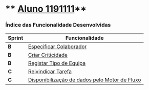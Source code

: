 ** [Aluno 1191111](https://bitbucket.org/1190731/lei20_21_s4_2dl_1/src/master/docs/1191111/)** 
===============================


### Índice das Funcionalidade Desenvolvidas ###


| Sprint | Funcionalidade     |
|--------|--------------------|
| **B**  | [Especificar Colaborador](https://bitbucket.org/1190731/lei20_21_s4_2dl_1/src/master/docs/1191111/Colaborador/ProcessoEngenhariaFuncionalidade.md) |
| **B**  | [Criar Criticidade](https://bitbucket.org/1190731/lei20_21_s4_2dl_1/src/master/docs/1191111/Criticidade/ProcessoEngenhariaFuncionalidade.md) |
| **B**  | [Registar Tipo de Equipa](https://bitbucket.org/1190731/lei20_21_s4_2dl_1/src/master/docs/1191111/TipoDeEquipa/ProcessoEngenhariaFuncionalidade.md) |
| **C**  | [Reivindicar Tarefa](https://bitbucket.org/1190731/lei20_21_s4_2dl_1/src/master/docs/1191111/ReivindicarTarefa/ProcessoEngenhariaFuncionalidade.md) |
| **C**  | [Disponibilização de dados pelo Motor de Fluxo](https://bitbucket.org/1190731/lei20_21_s4_2dl_1/src/master/docs/1191111/DadosDoMotorDeFluxo/ProcessoEngenhariaFuncionalidade.md) |